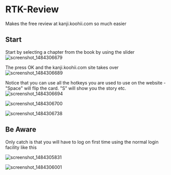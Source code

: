 # RTK-Review
Makes the free review at kanji.koohii.com so much easier

## Start
Start by selecting a chapter from the book by using the slider
![screenshot_1484306679](https://cloud.githubusercontent.com/assets/3058746/21928493/bc9497d8-d9bd-11e6-9cef-cf3e886494c3.png)

The press OK and the kanji.koohii.com site takes over
![screenshot_1484306689](https://cloud.githubusercontent.com/assets/3058746/21928499/c28c6f80-d9bd-11e6-883d-cc8e9c71cb60.png)

Notice that you can use all the hotkeys you are used to use on the website - "Space" will flip the card. "S" will show you the story etc.
![screenshot_1484306694](https://cloud.githubusercontent.com/assets/3058746/21928502/c7bddf8e-d9bd-11e6-9245-f05f6b74383f.png)

![screenshot_1484306700](https://cloud.githubusercontent.com/assets/3058746/21928508/cf5d79fc-d9bd-11e6-81e8-20e1b3b74aaa.png)

![screenshot_1484306738](https://cloud.githubusercontent.com/assets/3058746/21928518/da2bda9a-d9bd-11e6-80f2-05f1ac744d0b.png)


## Be Aware
Only catch is that you will have to log on first time using the normal login facility like this

![screenshot_1484305831](https://cloud.githubusercontent.com/assets/3058746/21928529/efd3e040-d9bd-11e6-9344-9556e2a23cc4.png)


![screenshot_1484306001](https://cloud.githubusercontent.com/assets/3058746/21928534/f946f360-d9bd-11e6-86b9-d73abd6e2069.png)















